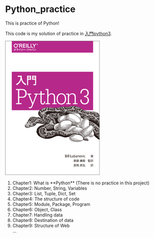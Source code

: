 # Python_practice
This is practice of Python!

This code is my solution of practice in [入門python3](https://www.oreilly.co.jp/books/9784873117386/).

<img src = "picture.jpeg" width = 60%, height = 60%>

<ol>
  <li>Chapter1: What is **Python** (There is no practice in this project)</li>
  <li>Chapter2: Number, String, Variables</li>
  <li>Chapter3: List, Tuple, Dict, Set</li>
  <li>Chapter4: The structure of code</li>
  <li>Chapter5: Module, Package, Program</li>
  <li>Chapter6: Object, Class</li>
  <li>Chapter7: Handling data</li>
  <li>Chapter8: Destination of data</li>
  <li>Chapter9: Structure of Web</li>
  ...
</ol>
